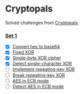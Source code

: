 # Cryptopals

Solved challenges from <a href='https://cryptopals.com'>Cryptopals</a>:

### <a href='https://cryptopals.com/sets/1'>Set 1</a>

- [x] <a href='https://github.com/videlanicolas/cryptopals/edit/master/set1/challenge1'>Convert hex to base64</a>
- [x] <a href='https://github.com/videlanicolas/cryptopals/edit/master/set1/challenge2'>Fixed XOR</a>
- [x] <a href='https://github.com/videlanicolas/cryptopals/edit/master/set1/challenge3'>Single-byte XOR cipher</a>
- [x] <a href='https://github.com/videlanicolas/cryptopals/edit/master/set1/challenge4'>Detect single-character XOR</a>
- [ ] <a href='https://github.com/videlanicolas/cryptopals/edit/master/set1/challenge5'>Implement repeating-key XOR</a>
- [ ] <a href='https://github.com/videlanicolas/cryptopals/edit/master/set1/challenge6'>Break repeating-key XOR</a>
- [ ] <a href='https://github.com/videlanicolas/cryptopals/edit/master/set1/challenge7'>AES in ECB mode</a>
- [ ] <a href='https://github.com/videlanicolas/cryptopals/edit/master/set1/challenge8'>Detect AES in ECB mode</a>
